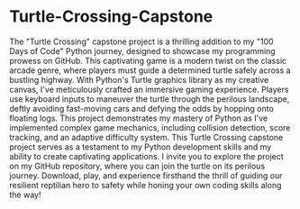 # Turtle-Crossing-Capstone
The "Turtle Crossing" capstone project is a thrilling addition to my "100 Days of Code" Python journey, designed to showcase my programming prowess on GitHub.
This captivating game is a modern twist on the classic arcade genre, where players must guide a determined turtle safely across a bustling highway.
With Python's Turtle graphics library as my creative canvas, I've meticulously crafted an immersive gaming experience. Players use keyboard inputs to maneuver the turtle through the perilous landscape, deftly avoiding fast-moving cars and defying the odds by hopping onto floating logs.
This project demonstrates my mastery of Python as I've implemented complex game mechanics, including collision detection, score tracking, and an adaptive difficulty system. 
This Turtle Crossing capstone project serves as a testament to my Python development skills and my ability to create captivating applications.
I invite you to explore the project on my GitHub repository, where you can join the turtle on its perilous journey. Download, play, and experience firsthand the thrill of guiding our resilient reptilian hero to safety while honing your own coding skills along the way!
